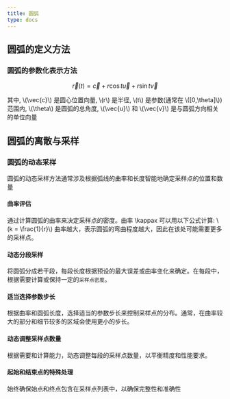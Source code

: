```yaml
---
title: 圆弧
type: docs
---
```


## 圆弧的定义方法

### 圆弧的参数化表示方法

```math
\vec{r}(t) = \vec{c} + r\cos{t}\vec{u} + r\sin{t}\vec{v}
```

其中, \\(\vec{c}\\) 是圆心位置向量, \\(r\\) 是半径, \\(t\\) 是参数(通常在 \\([0,\theta]\\))范围内, \\(\theta\\) 是圆弧的总角度, \\(\vec{u}\\) 和 \\(\vec{v}\\) 是与圆弧方向相关的单位向量

## 圆弧的离散与采样

### 圆弧的动态采样

圆弧的动态采样方法通常涉及根据弧线的曲率和长度智能地确定采样点的位置和数量

#### 曲率评估

通过计算圆弧的曲率来决定采样点的密度。曲率 \kappaκ 可以用以下公式计算: \\(k = \frac{1}{r}\\) 曲率越大，表示圆弧的弯曲程度越大，因此在该处可能需要更多的采样点。

#### 动态分段采样

将圆弧分成若干段，每段长度根据预设的最大误差或曲率变化来确定。在每段中，根据需要计算或保持一定的`采样点密度`。

#### 适当选择参数步长

根据曲率和圆弧长度，选择适当的参数步长来控制采样点的分布。通常，在曲率较大的部分和细节较多的区域会使用更小的步长。

#### 动态调整采样点数量

根据需要和计算能力，动态调整每段的采样点数量，以平衡精度和性能要求。

#### 起始和结束点的特殊处理

始终确保始点和终点包含在采样点列表中，以确保完整性和准确性